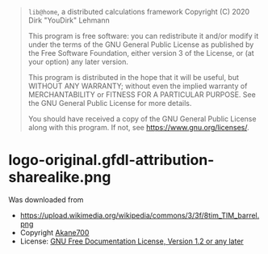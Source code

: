 > `lib@home`, a distributed calculations framework
> Copyright (C) 2020  Dirk "YouDirk" Lehmann
>
> This program is free software: you can redistribute it and/or modify
> it under the terms of the GNU General Public License as published by
> the Free Software Foundation, either version 3 of the License, or
> (at your option) any later version.
>
> This program is distributed in the hope that it will be useful,
> but WITHOUT ANY WARRANTY; without even the implied warranty of
> MERCHANTABILITY or FITNESS FOR A PARTICULAR PURPOSE.  See the
> GNU General Public License for more details.
>
> You should have received a copy of the GNU General Public License
> along with this program.  If not, see <https://www.gnu.org/licenses/>.


logo-original.gfdl-attribution-sharealike.png
=============================================

Was downloaded from

* https://upload.wikimedia.org/wikipedia/commons/3/3f/8tim_TIM_barrel.png
* Copyright [Akane700](https://commons.wikimedia.org/wiki/User:Akane700)
* License: [GNU Free Documentation License, Version 1.2 or any later](
  https://www.gnu.org/licenses/old-licenses/fdl-1.2.txt)
